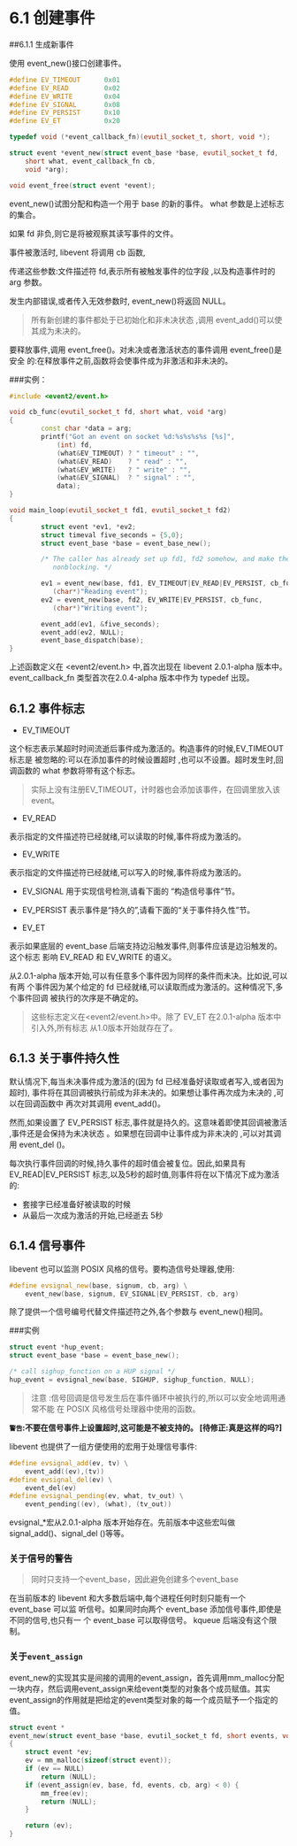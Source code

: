 # 6.1 创建事件

##6.1.1 生成新事件

使用 event_new()接口创建事件。

```cpp
#define EV_TIMEOUT      0x01
#define EV_READ         0x02
#define EV_WRITE        0x04
#define EV_SIGNAL       0x08
#define EV_PERSIST      0x10
#define EV_ET           0x20

typedef void (*event_callback_fn)(evutil_socket_t, short, void *);

struct event *event_new(struct event_base *base, evutil_socket_t fd,
    short what, event_callback_fn cb,
    void *arg);

void event_free(struct event *event);
```

event_new()试图分配和构造一个用于 base 的新的事件。
what 参数是上述标志的集合。

如果 fd 非负,则它是将被观察其读写事件的文件。

事件被激活时, libevent 将调用 cb 函数, 

传递这些参数:文件描述符 fd,表示所有被触发事件的位字段 ,以及构造事件时的 arg 参数。


发生内部错误,或者传入无效参数时, event_new()将返回 NULL。


>所有新创建的事件都处于已初始化和非未决状态 ,调用 event_add()可以使其成为未决的。


要释放事件,调用 event_free()。对未决或者激活状态的事件调用 event_free()是安全 的:在释放事件之前,函数将会使事件成为非激活和非未决的。

###实例：

```cpp
#include <event2/event.h>

void cb_func(evutil_socket_t fd, short what, void *arg)
{
        const char *data = arg;
        printf("Got an event on socket %d:%s%s%s%s [%s]",
            (int) fd,
            (what&EV_TIMEOUT) ? " timeout" : "",
            (what&EV_READ)    ? " read" : "",
            (what&EV_WRITE)   ? " write" : "",
            (what&EV_SIGNAL)  ? " signal" : "",
            data);
}

void main_loop(evutil_socket_t fd1, evutil_socket_t fd2)
{
        struct event *ev1, *ev2;
        struct timeval five_seconds = {5,0};
        struct event_base *base = event_base_new();

        /* The caller has already set up fd1, fd2 somehow, and make them
           nonblocking. */

        ev1 = event_new(base, fd1, EV_TIMEOUT|EV_READ|EV_PERSIST, cb_func,
           (char*)"Reading event");
        ev2 = event_new(base, fd2, EV_WRITE|EV_PERSIST, cb_func,
           (char*)"Writing event");

        event_add(ev1, &five_seconds);
        event_add(ev2, NULL);
        event_base_dispatch(base);
}
```

上述函数定义在 <event2/event.h> 中,首次出现在 libevent 2.0.1-alpha 版本中。 event_callback_fn 类型首次在2.0.4-alpha 版本中作为 typedef 出现。


## 6.1.2 事件标志

* EV_TIMEOUT

这个标志表示某超时时间流逝后事件成为激活的。构造事件的时候,EV_TIMEOUT 标志是 被忽略的:可以在添加事件的时候设置超时 ,也可以不设置。超时发生时,回调函数的 what 参数将带有这个标志。

> 实际上没有注册EV_TIMEOUT，计时器也会添加该事件，在回调里放入该event。

* EV_READ

表示指定的文件描述符已经就绪,可以读取的时候,事件将成为激活的。

* EV_WRITE

表示指定的文件描述符已经就绪,可以写入的时候,事件将成为激活的。

* EV_SIGNAL
用于实现信号检测,请看下面的 “构造信号事件”节。

* EV_PERSIST
表示事件是“持久的”,请看下面的“关于事件持久性”节。

* EV_ET

表示如果底层的 event_base 后端支持边沿触发事件,则事件应该是边沿触发的。这个标志 影响 EV_READ 和 EV_WRITE 的语义。


从2.0.1-alpha 版本开始,可以有任意多个事件因为同样的条件而未决。比如说,可以有两 个事件因为某个给定的 fd 已经就绪,可以读取而成为激活的。这种情况下,多个事件回调 被执行的次序是不确定的。

>这些标志定义在<event2/event.h>中。除了 EV_ET 在2.0.1-alpha 版本中引入外,所有标志 从1.0版本开始就存在了。


## 6.1.3 关于事件持久性

默认情况下,每当未决事件成为激活的(因为 fd 已经准备好读取或者写入,或者因为超时), 事件将在其回调被执行前成为非未决的。如果想让事件再次成为未决的 ,可以在回调函数中 再次对其调用 event_add()。


然而,如果设置了 EV_PERSIST 标志,事件就是持久的。这意味着即使其回调被激活 ,事件还是会保持为未决状态 。如果想在回调中让事件成为非未决的 ,可以对其调用 event_del ()。

每次执行事件回调的时候,持久事件的超时值会被复位。因此,如果具有 EV_READ|EV_PERSIST 标志,以及5秒的超时值,则事件将在以下情况下成为激活的:

* 套接字已经准备好被读取的时候
* 从最后一次成为激活的开始,已经逝去 5秒

## 6.1.4 信号事件
libevent 也可以监测 POSIX 风格的信号。要构造信号处理器,使用:

```cpp
#define evsignal_new(base, signum, cb, arg) \
    event_new(base, signum, EV_SIGNAL|EV_PERSIST, cb, arg)
```

除了提供一个信号编号代替文件描述符之外,各个参数与 event_new()相同。


###实例
```cpp
struct event *hup_event;
struct event_base *base = event_base_new();

/* call sighup_function on a HUP signal */
hup_event = evsignal_new(base, SIGHUP, sighup_function, NULL);
```

>注意 :信号回调是信号发生后在事件循环中被执行的,所以可以安全地调用通常不能 在 POSIX 风格信号处理器中使用的函数。


**`警告`:不要在信号事件上设置超时,这可能是不被支持的。 [待修正:真是这样的吗?]**

libevent 也提供了一组方便使用的宏用于处理信号事件:

```cpp
#define evsignal_add(ev, tv) \
    event_add((ev),(tv))
#define evsignal_del(ev) \
    event_del(ev)
#define evsignal_pending(ev, what, tv_out) \
    event_pending((ev), (what), (tv_out))
```
evsignal_*宏从2.0.1-alpha 版本开始存在。先前版本中这些宏叫做 signal_add()、signal_del ()等等。

### 关于信号的警告

> 同时只支持一个event_base，因此避免创建多个event_base

在当前版本的 libevent 和大多数后端中,每个进程任何时刻只能有一个 event_base 可以监 听信号。如果同时向两个 event_base 添加信号事件,即使是不同的信号,也只有一 个 event_base 可以取得信号。
kqueue 后端没有这个限制。


### 关于`event_assign`

event_new的实现其实是间接的调用的event_assign，首先调用mm_malloc分配一块内存，然后调用event_assign来给event类型的对象各个成员赋值。其实event_assign的作用就是把给定的event类型对象的每一个成员赋予一个指定的值。



```c
struct event *
event_new(struct event_base *base, evutil_socket_t fd, short events, void (*cb)(evutil_socket_t, short, void *), void *arg)
{
    struct event *ev;
    ev = mm_malloc(sizeof(struct event));
    if (ev == NULL)
        return (NULL);
    if (event_assign(ev, base, fd, events, cb, arg) < 0) {
        mm_free(ev);
        return (NULL);
    }

    return (ev);
}
```